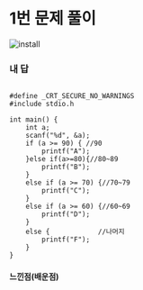 # 1번 문제 풀이
![install](https://user-images.githubusercontent.com/81015704/118243555-865bd400-b4d9-11eb-99d3-52a7ca6087d5.png)

### 내 답
<pre><code>
#define _CRT_SECURE_NO_WARNINGS
#include stdio.h

int main() {
	int a;
	scanf("%d", &a);
	if (a >= 90) { //90
		printf("A");
	}else if(a>=80){//80~89
		printf("B");
	}
	else if (a >= 70) {//70~79
		printf("C");
	}
	else if (a >= 60) {//60~69
		printf("D");
	}
	else {            //나머지
		printf("F");
	}
}
</code></pre>


#### 느낀점(배운점)
